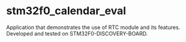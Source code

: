 # stm32f0_calendar_eval
Application that demonstrates the use of RTC module and its features.
Developed and tested on STM32F0-DISCOVERY-BOARD.